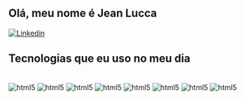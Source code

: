 ## Olá, meu nome é Jean Lucca

[![Linkedin](https://img.shields.io/badge/LinkedIn-0077B5?style=for-the-badge&logo=linkedin&logoColor=white)](https://www.linkedin.com/in/jean-lucca-zampieri-679357148/)

## Tecnologias que eu uso no meu dia

<div style="display: inline_block"><br/>
  <img align=center alt="html5" src="https://img.shields.io/badge/HTML5-E34F26?style=for-the-badge&logo=html5&logoColor=white"/>
  <img align=center alt="html5" src="https://img.shields.io/badge/Java-ED8B00?style=for-the-badge&logo=openjdk&logoColor=white"/>
  <img align=center alt="html5" src="https://img.shields.io/badge/C-00599C?style=for-the-badge&logo=c&logoColor=white"/>
  <img align=center alt="html5" src="https://img.shields.io/badge/MySQL-00000F?style=for-the-badge&logo=mysql&logoColor=white"/>
  <img align=center alt="html5" src="https://img.shields.io/badge/CSS-239120?&style=for-the-badge&logo=css3&logoColor=white"/>
  <img align=center alt="html5" src="https://img.shields.io/badge/JavaScript-F7DF1E?style=for-the-badge&logo=javascript&logoColor=black"/>
  <img align=center alt="html5" src="https://img.shields.io/badge/C%23-239120?style=for-the-badge&logo=c-sharp&logoColor=white"/>
  <img align=center alt="html5" src="https://img.shields.io/bundlephobia/:format/:packageName">
</div>
